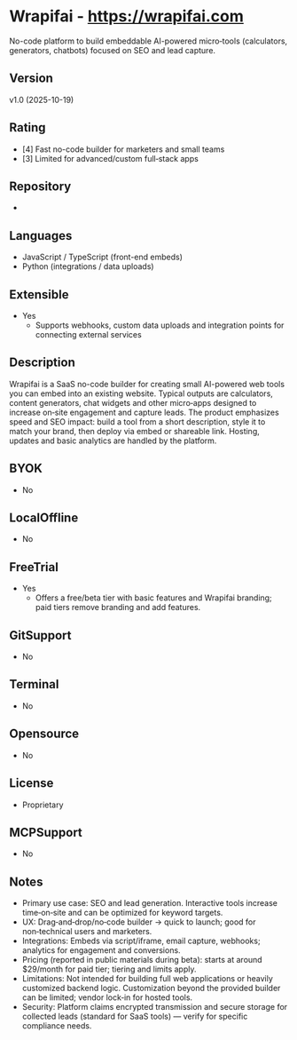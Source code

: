 # Wrapifai - https://wrapifai.com
No-code platform to build embeddable AI-powered micro‑tools (calculators, generators, chatbots) focused on SEO and lead capture.

## Version
v1.0 (2025-10-19)

## Rating
- [4] Fast no-code builder for marketers and small teams
- [3] Limited for advanced/custom full‑stack apps
  
## Repository
- 
  
## Languages
- JavaScript / TypeScript (front-end embeds)
- Python (integrations / data uploads)

## Extensible
- Yes
  - Supports webhooks, custom data uploads and integration points for connecting external services

## Description
Wrapifai is a SaaS no-code builder for creating small AI-powered web tools you can embed into an existing website. Typical outputs are calculators, content generators, chat widgets and other micro‑apps designed to increase on‑site engagement and capture leads. The product emphasizes speed and SEO impact: build a tool from a short description, style it to match your brand, then deploy via embed or shareable link. Hosting, updates and basic analytics are handled by the platform.

## BYOK
- No

## LocalOffline
- No

## FreeTrial
- Yes
  - Offers a free/beta tier with basic features and Wrapifai branding; paid tiers remove branding and add features.

## GitSupport
- No

## Terminal
- No

## Opensource
- No

## License
- Proprietary

## MCPSupport
- No

## Notes
- Primary use case: SEO and lead generation. Interactive tools increase time‑on‑site and can be optimized for keyword targets.
- UX: Drag‑and‑drop/no‑code builder → quick to launch; good for non‑technical users and marketers.
- Integrations: Embeds via script/iframe, email capture, webhooks; analytics for engagement and conversions.
- Pricing (reported in public materials during beta): starts at around $29/month for paid tier; tiering and limits apply.
- Limitations: Not intended for building full web applications or heavily customized backend logic. Customization beyond the provided builder can be limited; vendor lock‑in for hosted tools.
- Security: Platform claims encrypted transmission and secure storage for collected leads (standard for SaaS tools) — verify for specific compliance needs.